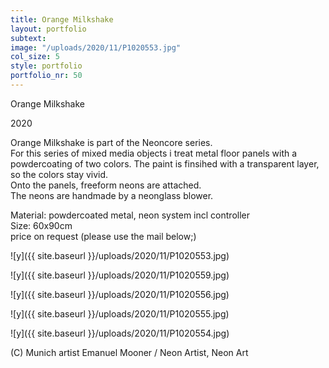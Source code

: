 ```yaml
---
title: Orange Milkshake
layout: portfolio
subtext: 
image: "/uploads/2020/11/P1020553.jpg"
col_size: 5
style: portfolio
portfolio_nr: 50
---
```


Orange Milkshake

2020

Orange Milkshake is part of the Neoncore series.  
For this series of mixed media objects i treat metal floor panels with a powdercoating of two colors. The paint is finsihed with a transparent layer, so the colors stay vivid.  
Onto the panels, freeform neons are attached.  
The neons are handmade by a neonglass blower.

Material: powdercoated metal, neon system incl controller  
Size: 60x90cm  
price on request (please use the mail below;)

 ![y]({{ site.baseurl }}/uploads/2020/11/P1020553.jpg)

 ![y]({{ site.baseurl }}/uploads/2020/11/P1020559.jpg)

 ![y]({{ site.baseurl }}/uploads/2020/11/P1020556.jpg)

 ![y]({{ site.baseurl }}/uploads/2020/11/P1020555.jpg)

 ![y]({{ site.baseurl }}/uploads/2020/11/P1020554.jpg)

(C) Munich artist Emanuel Mooner / Neon Artist, Neon Art